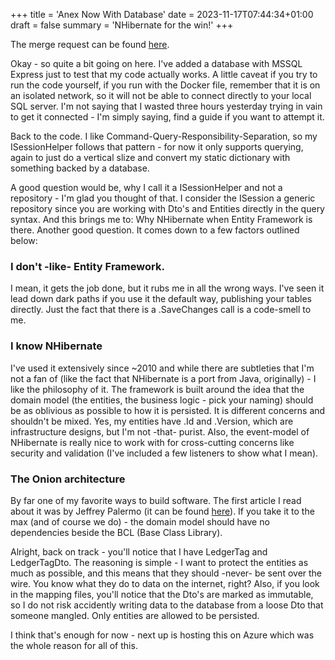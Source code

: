 +++
title = 'Anex Now With Database'
date = 2023-11-17T07:44:34+01:00
draft = false
summary = 'NHibernate for the win!'
+++

The merge request can be found [here](https://github.com/goblinhero/Anex/pull/1).

Okay - so quite a bit going on here. I've added a database with MSSQL Express just to test that my code actually works. A little caveat if you try to run the code yourself, if you run with the Docker file, remember that it is on an isolated network, so it will not be able to connect directly to your local SQL server. I'm not saying that I wasted three hours yesterday trying in vain to get it connected - I'm simply saying, find a guide if you want to attempt it.

Back to the code. I like Command-Query-Responsibility-Separation, so my ISessionHelper follows that pattern - for now it only supports querying, again to just do a vertical slize and convert my static dictionary with something backed by a database.

A good question would be, why I call it a ISessionHelper and not a repository - I'm glad you thought of that. I consider the ISession a generic repository since you are working with Dto's and Entities directly in the query syntax. And this brings me to: Why NHibernate when Entity Framework is there. Another good question. It comes down to a few factors outlined below:

 ### I don't -like- Entity Framework. 
 
 I mean, it gets the job done, but it rubs me in all the wrong ways. I've seen it lead down dark paths if you use it the default way, publishing your tables directly. Just the fact that there is a .SaveChanges call is a code-smell to me.

 ### I know NHibernate

 I've used it extensively since ~2010 and while there are subtleties that I'm not a fan of (like the fact that NHibernate is a port from Java, originally) - I like the philosophy of it. The framework is built around the idea that the domain model (the entities, the business logic - pick your naming) should be as oblivious as possible to how it is persisted. It is different concerns and shouldn't be mixed. Yes, my entities have .Id and .Version, which are infrastructure designs, but I'm not -that- purist. Also, the event-model of NHibernate is really nice to work with for cross-cutting concerns like security and validation (I've included a few listeners to show what I mean).

 ### The Onion architecture

 By far one of my favorite ways to build software. The first article I read about it was by Jeffrey Palermo (it can be found [here](https://jeffreypalermo.com/2008/07/the-onion-architecture-part-1/)). If you take it to the max (and of course we do) - the domain model should have no dependencies beside the BCL (Base Class Library).

 Alright, back on track - you'll notice that I have LedgerTag and LedgerTagDto. The reasoning is simple - I want to protect the entities as much as possible, and this means that they should -never- be sent over the wire. You know what they do to data on the internet, right? Also, if you look in the mapping files, you'll notice that the Dto's are marked as immutable, so I do not risk accidently writing data to the database from a loose Dto that someone mangled. Only entities are allowed to be persisted.

 I think that's enough for now - next up is hosting this on Azure which was the whole reason for all of this.